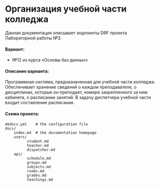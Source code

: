 # Организация учебной части колледжа

Данная документация описывает эндпоинты DRF проекта Лабораторной работы №3. 

#### Вариант: 
- №12 из курса «Основы баз данных»

#### Описание варианта:

Программная система, предназначенная для учебной части колледжа.
Обеспечивает хранение сведений о каждом преподавателе, о
дисциплинах, которые он преподает, номере закрепленного за ним кабинета, о
расписании занятий. В задачу диспетчера учебной части входит составление расписания.

#### Схема проекта:

    mkdocs.yml    # the configuration file
    docs/
        index.md  # the documentation homepage
        users/
              student.md
              teacher.md
              dispatcher.md
        api/
              schedule.md 
              groups.md
              subjects.md
              rooms.md
              grades.md
              teachings.md